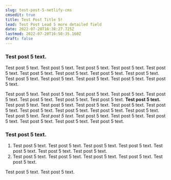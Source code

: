 ```yaml
---
slug: test-post-5-netlify-cms
cmsedit: true
title: Test Post Title 5!
lead: Test Post Lead 5 more detailed field
date: 2022-07-28T16:38:27.725Z
lastmod: 2022-07-28T16:58:35.160Z
draft: false
---
```

### Test post 5 text.

Test post 5 text. Test post 5 text. Test post 5 text. Test post 5 text. Test post 5 text. Test post 5 text. Test post 5 text. Test post 5 text. Test post 5 text. Test post 5 text. Test post 5 text. Test post 5 text. Test post 5 text. Test post 5 text. 



Test post 5 text. Test post 5 text. Test post 5 text. Test post 5 text. Test post 5 text. Test post 5 text. Test post 5 text. Test post 5 text. **Test post 5 text.** Test post 5 text. Test post 5 text. Test post 5 text. Test post 5 text. Test post 5 text. Test post 5 text. Test post 5 text. Test post 5 text. Test post 5 text. Test post 5 text. *Test post 5 text.* Test post 5 text. Test post 5 text. Test post 5 text. Test post 5 text. Test post 5 text. Test post 5 text. 

### Test post 5 text.

1. Test post 5 text. Test post 5 text. Test post 5 text. Test post 5 text. Test post 5 text. Test post 5 text. Test post 5 text. 
2. Test post 5 text. Test post 5 text. Test post 5 text. Test post 5 text. Test post 5 text. 

Test post 5 text. Test post 5 text.